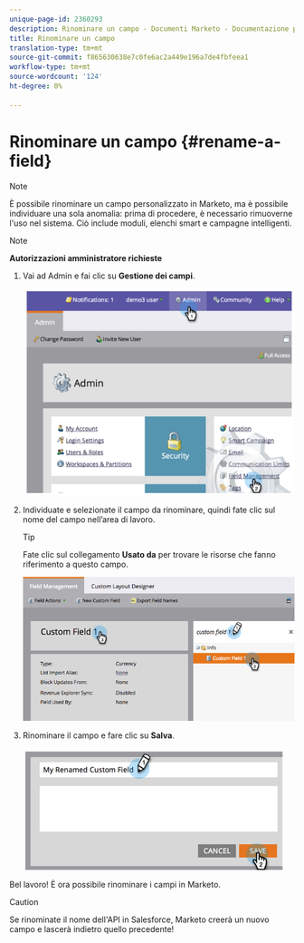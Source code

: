 ```yaml
---
unique-page-id: 2360293
description: Rinominare un campo - Documenti Marketo - Documentazione prodotto
title: Rinominare un campo
translation-type: tm+mt
source-git-commit: f865630638e7c0fe6ac2a449e196a7de4fbfeea1
workflow-type: tm+mt
source-wordcount: '124'
ht-degree: 0%

---
```



# Rinominare un campo {#rename-a-field}

>[!NOTE]
>
>È possibile rinominare un campo personalizzato in Marketo, ma è possibile individuare una sola anomalia: prima di procedere, è necessario rimuoverne l&#39;uso nel sistema. Ciò include moduli, elenchi smart e campagne intelligenti.

>[!NOTE]
>
>**Autorizzazioni amministratore richieste**

1. Vai ad Admin e fai clic su **Gestione dei campi**.

   ![](assets/image2014-9-24-14-3a2-3a25.png)

1. Individuate e selezionate il campo da rinominare, quindi fate clic sul nome del campo nell’area di lavoro.

   >[!TIP]
   >
   >Fate clic sul collegamento **Usato da** per trovare le risorse che fanno riferimento a questo campo.

   ![](assets/changefieldname.png)

1. Rinominare il campo e fare clic su **Salva**.

   ![](assets/image2014-9-24-14-2-55.png)

Bel lavoro! È ora possibile rinominare i campi in Marketo.

>[!CAUTION]
>
>Se rinominate il nome dell&#39;API in Salesforce, Marketo creerà un nuovo campo e lascerà indietro quello precedente!
